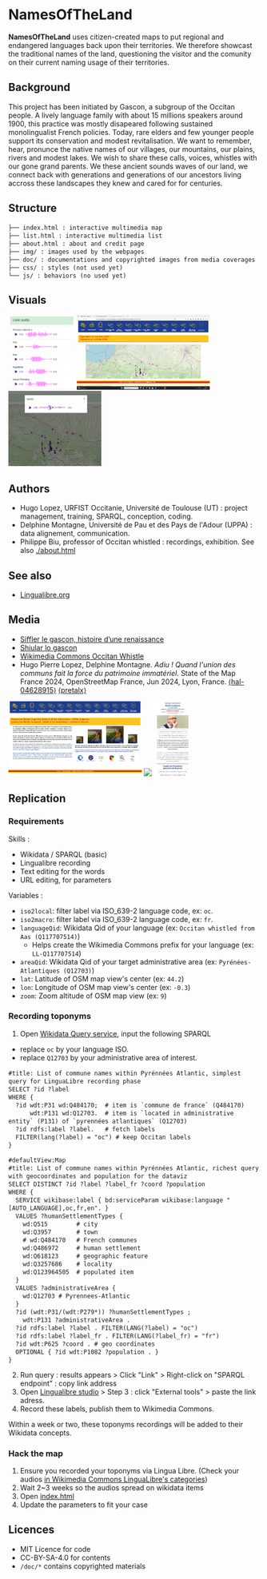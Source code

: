 # NamesOfTheLand

**NamesOfTheLand** uses citizen-created maps to put regional and endangered languages back upon their territories. We therefore showcast the traditional names of the land, questioning the visitor and the comunity on their current naming usage of their territories. 

## Background
This project has been initiated by Gascon, a subgroup of the Occitan people. A lively language family with about 15 millions speakers around 1900, this practice was mostly disapeared following sustained monolingualist French policies. Today, rare elders and few younger people support its conservation and modest revitalisation. We want to remember, hear, pronunce the native names of our villages, our mountains, our plains, rivers and modest lakes. We wish to share these calls, voices, whistles with our gone grand parents. We these ancient sounds waves of our land, we connect back with generations and generations of our ancestors living accross these landscapes they knew and cared for for centuries.

## Structure 
```
├── index.html : interactive multimedia map
├── list.html : interactive multimedia list
├── about.html : about and credit page
├── img/ : images used by the webpages
├── doc/ : documentations and copyrighted images from media coverages
├── css/ : styles (not used yet)
└── js/ : behaviors (no used yet)
```

## Visuals
<img src="doc/NamesOfTheLand-List.png" style="height:150px;"/> <img src="doc/NamesOfTheLands-Expo-App.png" style="height:150px;"/> <img src="doc/NamesOfTheLand-map.png" style="height:150px;"/>

## Authors
- Hugo Lopez, URFIST Occitanie, Université de Toulouse (UT) : project management, training, SPARQL, conception, coding.
- Delphine Montagne, Université de Pau et des Pays de l'Adour (UPPA) : data alignement, communication.
- Philippe Biu, professor of Occitan whistled : recordings, exhibition.
See also [./about.html](https://hugolpz.github.io/NamesOfTheLand/about.html)

## See also
- [Lingualibre.org](https://lingualibre.org)

## Media
- [Siffler le gascon, histoire d’une renaissance](https://www.anglet.fr/sorties/agendas/detail-dun-agenda/actualites/siffler-le-gascon-histoire-dune-renaissance/)
- [Shiular lo gascon](https://www.calameo.com/villeanglet/read/0002051056b581caa133c)
- [Wikimedia Commons Occitan Whistle](https://commons.wikimedia.org/wiki/Category:Lingua_Libre_pronunciation-other_(Q117707514))
- Hugo Pierre Lopez, Delphine Montagne. _Adiu ! Quand l'union des communs fait la force du patrimoine immatériel_. State of the Map France 2024, OpenStreetMap France, Jun 2024, Lyon, France. [⟨hal-04628915⟩](https://hal.science/hal-04628915) [⟨pretalx⟩](https://pretalx.com/sotm-fr-2024/talk/CL7UFN/)

<img src="doc/NamesOfTheLands-Expo-App-Intro.png" style="height:150px;"/> <img src="doc/Ville d'Anglet, site officiel - Siffler le gascon, histoire d’une renaissance.png" style="height:150px;"/> <img src="./doc/2024_Shiular_lo_gascon.png" style="height:150px;"/>

## Replication
### Requirements
Skills :
- Wikidata / SPARQL (basic)
- Lingualibre recording
- Text editing for the words
- URL editing, for parameters

Variables :
- `iso2local`: filter label via ISO_639-2 language code, ex: `oc`.
- `iso2macro`: filter label via ISO_639-2 language code, ex: `fr`.
- `languageQid`: Wikidata Qid of your language (ex: `Occitan whistled from Aas (Q117707514)`)
  - Helps create the Wikimedia Commons prefix for your language (ex: `LL-Q117707514`)
- `areaQid`: Wikidata Qid of your target administrative area (ex: `Pyrénées-Atlantiques (Q12703)`)
- `lat`: Latitude of OSM map view's center (ex: `44.2`)
- `lon`: Longitude of OSM map view's center (ex: `-0.3`)
- `zoom`: Zoom altitude of OSM map view (ex: `9`)

### Recording toponyms
1. Open [Wikidata Query service](https://query.wikidata.org/), input the following SPARQL
  - replace `oc` by your language ISO.
  - replace `Q12703` by your administrative area of interest.

```sparql
#title: List of commune names within Pyrénnées Atlantic, simplest query for LinguaLibre recording phase
SELECT ?id ?label
WHERE {
  ?id wdt:P31 wd:Q484170;  # item is `commune de france` (Q484170)
      wdt:P131 wd:Q12703.  # item is `located in administrative entity` (P131) of `pyrennées atlantiques` (Q12703)
  ?id rdfs:label ?label.   # fetch labels
  FILTER(lang(?label) = "oc") # keep Occitan labels
}
```

```sparql
#defaultView:Map
#title: List of commune names within Pyrénnées Atlantic, richest query with geocoordinates and population for the dataviz
SELECT DISTINCT ?id ?label ?label_fr ?coord ?population
WHERE {
  SERVICE wikibase:label { bd:serviceParam wikibase:language "[AUTO_LANGUAGE],oc,fr,en". }
  VALUES ?humanSettlementTypes {
    wd:Q515        # city
    wd:Q3957       # town 
    # wd:Q484170   # French communes
    wd:Q486972     # human settlement
    wd:Q618123     # geographic feature
    wd:Q3257686    # locality
    wd:Q123964505  # populated item
  }
  VALUES ?administrativeArea {
    wd:Q12703 # Pyrennees-Atlantic
  }
  ?id (wdt:P31/(wdt:P279*)) ?humanSettlementTypes ; 
    wdt:P131 ?administrativeArea .
  ?id rdfs:label ?label . FILTER(LANG(?label) = "oc")
  ?id rdfs:label ?label_fr . FILTER(LANG(?label_fr) = "fr")
  ?id wdt:P625 ?coord . # geo coordinates
  OPTIONAL { ?id wdt:P1082 ?population . }
}
```
2. Run query : results appears > Click "Link" > Right-click on "SPARQL endpoint" : copy link address
3. Open [Lingualibre studio](https://lingualibre.org/wiki/Special:RecordWizard) > Step 3 : click "External tools" > paste the link adress.
4. Record these labels, publish them to Wikimedia Commons.

Within a week or two, these toponyms recordings will be added to their Wikidata concepts.

### Hack the map
1. Ensure you recorded your toponyms via Lingua Libre. (Check your audios [in Wikimedia Commons LinguaLibre's categories](https://commons.wikimedia.org/wiki/Category:Lingua_Libre_pronunciation))
2. Wait 2~3 weeks so the audios spread on wikidata items
3. Open [index.html](./index.html?lat=43.2&lon=-0.3&zoom=9&iso2local=oc&iso2macro=fr&languageQid=Q117707514&areaQid=Q12703)
4. Update the parameters to fit your case

## Licences
- MIT Licence for code
- CC-BY-SA-4.0 for contents
- `/doc/*` contains copyrighted materials